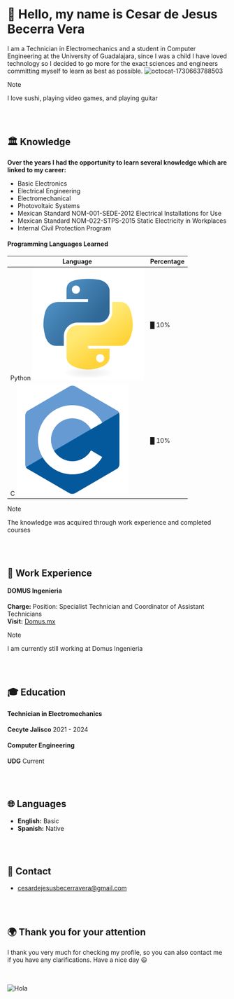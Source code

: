 # 👋 Hello, my name is Cesar de Jesus Becerra Vera   
I am a Technician in Electromechanics and a student in Computer Engineering at the University of Guadalajara, since I was a child I have loved technology so I decided to go more for the exact sciences and engineers committing myself to learn as best as possible.
![octocat-1730663788503](https://github.com/user-attachments/assets/de577658-afb8-4a9b-9245-7cbb42560dab)
> [!NOTE]
> I love sushi, playing video games, and playing guitar

<br><br>
## 🏛 Knowledge
**Over the years I had the opportunity to learn several knowledge which are linked to my career:**
- Basic Electronics
- Electrical Engineering
- Electromechanical
- Photovoltaic Systems
- Mexican Standard NOM-001-SEDE-2012 Electrical Installations for Use
- Mexican Standard NOM-022-STPS-2015 Static Electricity in Workplaces
- Internal Civil Protection Program
#### Programming Languages Learned
| Language       | Percentage | 
|----------------|------------|
| Python ![Python](https://raw.githubusercontent.com/devicons/devicon/master/icons/python/python-original.svg)|  █ 10%        |
|C ![C](https://raw.githubusercontent.com/devicons/devicon/master/icons/c/c-original.svg)|  █ 10%          |
> [!NOTE]
> The knowledge was acquired through work experience and completed courses

<br><br>
## 💼 Work Experience
#### DOMUS Ingenieria  
**Charge:** Position: Specialist Technician and Coordinator of Assistant Technicians   
**Visit:** [Domus.mx](https://domus.mx/)
> [!NOTE]
> I am currently still working at Domus Ingenieria

<br><br>
## 🎓 Education
#### Technician in Electromechanics   
**Cecyte Jalisco**
2021 - 2024
#### Computer Engineering   
**UDG**
Current

<br><br>
## 🌐 Languages
- **English:** Basic
- **Spanish:** Native

<br><br>
## 📧 Contact
- cesardejesusbecerravera@gmail.com

<br><br>
## 🌍 Thank you for your attention 
I thank you very much for checking my profile, so you can also contact me if you have any clarifications.
Have a nice day 😃

<br><br>
![Hola](https://github.com/user-attachments/assets/4235786f-698a-4025-bf47-9975a0f35513)
